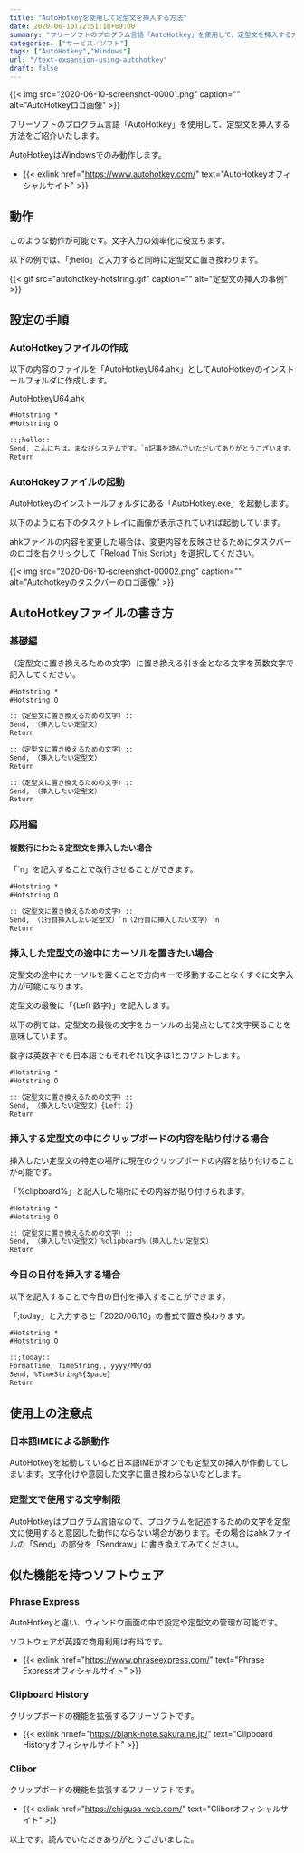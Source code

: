 ```yaml
---
title: "AutoHotkeyを使用して定型文を挿入する方法"
date: 2020-06-10T12:51:18+09:00
summary: "フリーソフトのプログラム言語「AutoHotkey」を使用して、定型文を挿入する方法をご紹介いたします。"
categories: ["サービス／ソフト"]
tags: ["AutoHotkey","Windows"]
url: "/text-expansion-using-autohotkey"
draft: false
---
```


{{< img src="2020-06-10-screenshot-00001.png" caption="" alt="AutoHotkeyロゴ画像" >}}

フリーソフトのプログラム言語「AutoHotkey」を使用して、定型文を挿入する方法をご紹介いたします。

AutoHotkeyはWindowsでのみ動作します。

- {{< exlink href="https://www.autohotkey.com/" text="AutoHotkeyオフィシャルサイト" >}}

## 動作

このような動作が可能です。文字入力の効率化に役立ちます。

以下の例では、「;hello」と入力すると同時に定型文に置き換わります。

{{< gif src="autohotkey-hotstring.gif" caption="" alt="定型文の挿入の事例" >}}

## 設定の手順

### AutoHotkeyファイルの作成

以下の内容のファイルを「AutoHotkeyU64.ahk」としてAutoHotkeyのインストールフォルダに作成します。

AutoHotkeyU64.ahk
```html
#Hotstring *
#Hotstring O

::;hello::
Send, こんにちは。まなびシステムです。`n記事を読んでいただいてありがとうございます。
Return
```

### AutoHokeyファイルの起動

AutoHotkeyのインストールフォルダにある「AutoHotkey.exe」を起動します。

以下のように右下のタスクトレイに画像が表示されていれば起動しています。

ahkファイルの内容を変更した場合は、変更内容を反映させるためにタスクバーのロゴを右クリックして「Reload This Script」を選択してください。

{{< img src="2020-06-10-screenshot-00002.png" caption="" alt="Autohotkeyのタスクバーのロゴ画像" >}}

## AutoHotkeyファイルの書き方

### 基礎編

（定型文に置き換えるための文字）に置き換える引き金となる文字を英数文字で記入してください。

```html
#Hotstring *
#Hotstring O

::（定型文に置き換えるための文字）::
Send, （挿入したい定型文）
Return

::（定型文に置き換えるための文字）::
Send, （挿入したい定型文）
Return

::（定型文に置き換えるための文字）::
Send, （挿入したい定型文）
Return
```

### 応用編

#### 複数行にわたる定型文を挿入したい場合

「`n」を記入することで改行させることができます。

```html
#Hotstring *
#Hotstring O

::（定型文に置き換えるための文字）::
Send, （1行目挿入したい定型文）`n（2行目に挿入したい文字）`n
Return
```

### 挿入した定型文の途中にカーソルを置きたい場合

定型文の途中にカーソルを置くことで方向キーで移動することなくすぐに文字入力が可能になります。

定型文の最後に「{Left 数字}」を記入します。

以下の例では、定型文の最後の文字をカーソルの出発点として2文字戻ることを意味しています。

数字は英数字でも日本語でもそれぞれ1文字は1とカウントします。

```html
#Hotstring *
#Hotstring O

::（定型文に置き換えるための文字）::
Send, （挿入したい定型文）{Left 2}
Return
```

### 挿入する定型文の中にクリップボードの内容を貼り付ける場合

挿入したい定型文の特定の場所に現在のクリップボードの内容を貼り付けることが可能です。

「%clipboard%」と記入した場所にその内容が貼り付けられます。

```html
#Hotstring *
#Hotstring O

::（定型文に置き換えるための文字）::
Send, （挿入したい定型文）%clipboard%（挿入したい定型文）
Return
```

### 今日の日付を挿入する場合

以下を記入することで今日の日付を挿入することができます。

「;today」と入力すると「2020/06/10」の書式で置き換わります。 

```html
#Hotstring *
#Hotstring O

::;today::
FormatTime, TimeString,, yyyy/MM/dd
Send, %TimeString%{Space}
Return
```

## 使用上の注意点

### 日本語IMEによる誤動作

AutoHotkeyを起動していると日本語IMEがオンでも定型文の挿入が作動してしまいます。文字化けや意図した文字に置き換わらないなどします。

### 定型文で使用する文字制限

AutoHotkeyはプログラム言語なので、プログラムを記述するための文字を定型文に使用すると意図した動作にならない場合があります。その場合はahkファイルの「Send」の部分を「Sendraw」に書き換えてみてください。

## 似た機能を持つソフトウェア

### Phrase Express

AutoHotkeyと違い、ウィンドウ画面の中で設定や定型文の管理が可能です。

ソフトウェアが英語で商用利用は有料です。

- {{< exlink href="https://www.phraseexpress.com/" text="Phrase Expressオフィシャルサイト" >}}

### Clipboard History

クリップボードの機能を拡張するフリーソフトです。

- {{< exlink hrnef="https://blank-note.sakura.ne.jp/" text="Clipboard Historyオフィシャルサイト" >}}

### Clibor

クリップボードの機能を拡張するフリーソフトです。

- {{< exlink href="https://chigusa-web.com/" text="Cliborオフィシャルサイト" >}}

以上です。読んでいただきありがとうございました。
